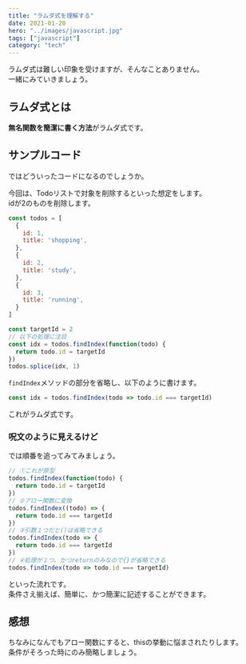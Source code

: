```yaml
---
title: "ラムダ式を理解する"
date: 2021-01-20
hero: "../images/javascript.jpg"
tags: ["javascript"]
category: "tech"
---
```

ラムダ式は難しい印象を受けますが、そんなことありません。  
一緒にみていきましょう。

## ラムダ式とは
**無名関数を簡潔に書く方法**がラムダ式です。

## サンプルコード
ではどういったコードになるのでしょうか。

今回は、Todoリストで対象を削除するといった想定をします。  
idが2のものを削除します。

```js
const todos = [
  {
    id: 1,
    title: 'shopping',
  },
  {
    id: 2,
    title: 'study',
  },
  {
    id: 3,
    title: 'running',
  }
]

const targetId = 2
// 以下の処理に注目
const idx = todos.findIndex(function(todo) {
  return todo.id = targetId
})
todos.splice(idx, 1)
```

`findIndex`メソッドの部分を省略し、以下のように書けます。
```js
const idx = todos.findIndex(todo => todo.id === targetId)
```

これがラムダ式です。

### 呪文のように見えるけど
では順番を追ってみてみましょう。
```js
// ①これが原型
todos.findIndex(function(todo) {
  return todo.id = targetId
})
// ②アロー関数に変換
todos.findIndex((todo) => {
  return todo.id === targetId
})
// ③引数１つだと()は省略できる
todos.findIndex(todo => {
  return todo.id === targetId
})
// ④処理が１つ、かつreturnのみなので{}が省略できる
todos.findIndex(todo => todo.id === targetId)
```

といった流れです。  
条件さえ揃えば、簡単に、かつ簡潔に記述することができます。

## 感想
ちなみになんでもアロー関数にすると、thisの挙動に悩まされたりします。  
条件がそろった時にのみ簡略しましょう。
